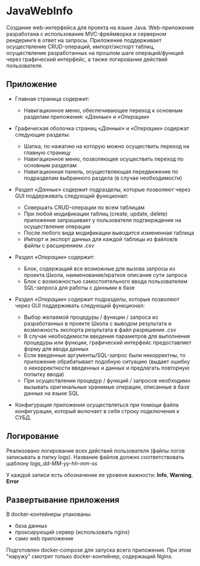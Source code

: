 # JavaWebInfo

Создание web-интерфейса для проекта  на языке Java.
Web-приложение разработана с использование MVC-фреймворка и серверном рендеринге в ответ на запросы. Приложение поддерживает осуществление CRUD-операций, импорт/экспорт таблиц, осуществление разработанных на прошлом шаге операций/функций через графический интерфейс, а также логирование действий пользователя. 

## Приложение 

- Главная страница содержит:
    - Навигационное меню, обеспечивающее переход к основным разделам приложения: *«Данные»* и *«Операции»*

- Графическая оболочка страниц *«Данные»* и *«Операции»* содержат следующие разделы:
    - Шапка, по нажатию на которую можно осуществить переход на главную страницу
    - Навигационное меню, позволяющее осуществить переход по основным разделам
    - Навигационная панель, осуществляющая передвижение по подразделам выбранного раздела (в случае необходимости)

- Раздел *«Данные»* содержит подразделы, которые позволяют через GUI поддерживать следующий функционал:
    - Совершать CRUD-операции по всем таблицам
    - При любой модификации таблиц (create, update, delete) приложение запрашивает у пользователя подтверждение на осуществление операции
    - После любого вида модификации выводится измененная таблица
    - Импорт и экспорт данных для каждой таблицы из файлов/в файлы с расширением *.csv*

- Раздел *«Операции»* содержит:
    - Блок, содержащий все возможные для вызова запросы из проекта Школа, наименование/краткое описание сути запроса
    - Блок с возможностью самостоятельного ввода пользователем SQL-запроса для работы с данными в базе

- Раздел *«Операции»* содержит подразделы, которые позволяют через GUI поддерживать следующий функционал:
    - Выбор желаемой процедуры / функции / запроса из разработанных в проекте Школа с выводом результата и возможность экспорта результата в файл разрешения .csv
    - В случае необходимости введения параметров для выполнения процедуры или функции, графический интерфейс предоставляет форму для ввода данных
    - Если введенные аргументы/SQL-запрос были некорректны, то приложение обрабатывает подобную ситуацию (выдает ошибку о некорректности введенных и данных и предлагать повторную попытку ввода)
    - При осуществлении процедур / функций / запросов необходимо вызывать оригинальные хранимые операции, описанные в базе данных на языке SQL

- Конфигурация приложения осуществляться при помощи файла конфигурации, который включает в себя строку подключения к СУБД. 

## Логирование

Реализовано логирование всех действий пользователя (файлы логов записывать в папку logs). Название файлов должно соответствовать шаблону *logs_dd-MM-yy-hh-mm-ss*

У каждой записи есть обозначение ее уровеня важности:  **Info**, **Warning**, **Error**

## Развертывание приложения

В docker-контейнеры упакованы:
- база данных
- проксирующий сервер (использовать nginx)
- само web приложение

Подготовлен docker-compose для запуска всего приложения. При этом "наружу" смотрит только docker-контейнер, содержащий Nginx.
